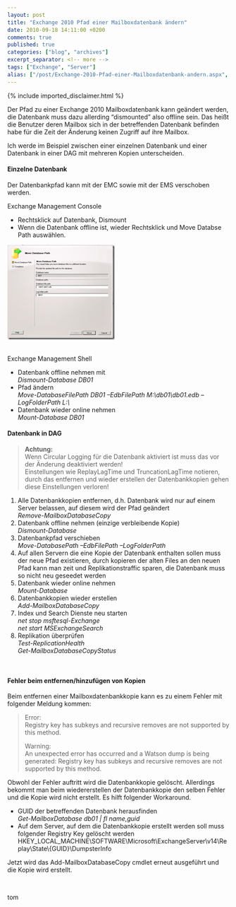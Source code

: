 ```yaml
---
layout: post
title: "Exchange 2010 Pfad einer Mailboxdatenbank ändern"
date: 2010-09-18 14:11:00 +0200
comments: true
published: true
categories: ["blog", "archives"]
excerpt_separator: <!-- more -->
tags: ["Exchange", "Server"]
alias: ["/post/Exchange-2010-Pfad-einer-Mailboxdatenbank-andern.aspx", "/post/exchange-2010-pfad-einer-mailboxdatenbank-andern.aspx"]
---
```

<!-- more -->
{% include imported_disclaimer.html %}
<p>Der Pfad zu einer Exchange 2010 Mailboxdatenbank kann geändert werden, die Datenbank muss dazu allerding “dismounted” also offline sein. Das heißt die Benutzer deren Mailbox sich in der betreffenden Datenbank befinden habe für die Zeit der Änderung keinen Zugriff auf ihre Mailbox.</p>  <p>Ich werde im Beispiel zwischen einer einzelnen Datenbank und einer Datenbank in einer DAG mit mehreren Kopien unterscheiden. </p>  <h4>Einzelne Datenbank</h4>  <p>Der Datenbankpfad kann mit der EMC sowie mit der EMS verschoben werden.</p>  <p>Exchange Management Console</p>  <ul>   <li>Rechtsklick auf Datenbank, Dismount </li>    <li>Wenn die Datenbank offline ist, wieder Rechtsklick und Move Databse Path auswählen. </li> </ul>  <p><a href="/assets/image_271.png"><img style="background-image: none; border-right-width: 0px; margin: ; padding-left: 0px; padding-right: 0px; display: inline; border-top-width: 0px; border-bottom-width: 0px; border-left-width: 0px; padding-top: 0px" title="image" border="0" alt="image" src="/assets/image_thumb_269.png" width="244" height="215" /></a></p>  <p>   <br />Exchange Management Shell</p>  <ul>   <li>Datenbank offline nehmen mit      <br /><em>Dismount-Database DB01 </em></li>    <li>Pfad ändern      <br /><em>Move-DatabaseFilePath DB01 –EdbFilePath M:\db01\db01.edb –LogFolderPath L:\</em> </li>    <li>Datenbank wieder online nehmen      <br /><em>Mount-Database DB01</em> </li> </ul>  <h4>Datenbank in DAG</h4>  <blockquote>   <p><strong>Achtung:</strong>       <br />Wenn Circular Logging für die Datenbank aktiviert ist muss das vor der Änderung deaktiviert werden!      <br />Einstellungen wie ReplayLagTime und TruncationLagTime notieren, durch das entfernen und wieder erstellen der Datenbankkopien gehen diese Einstellungen verloren!</p> </blockquote>  <ol>   <li>Alle Datenbankkopien entfernen, d.h. Datenbank wird nur auf einem Server belassen, auf diesem wird der Pfad geändert      <br /><em>Remove-MailboxDatabaseCopy </em></li>    <li>Datenbank offline nehmen (einzige verbleibende Kopie)      <br /><em>Dismount-Database </em></li>    <li>Datenbankpfad verschieben      <br /><em>Move-DatabasePath –EdbFilePath –LogFolderPath </em></li>    <li>Auf allen Servern die eine Kopie der Datenbank enthalten sollen muss der neue Pfad existieren, durch kopieren der alten Files an den neuen Pfad kann man zeit und Replikationstraffic sparen, die Datenbank muss so nicht neu geseedet werden </li>    <li>Datenbank wieder online nehmen      <br /><em>Mount-Database </em></li>    <li>Datenbankkopien wieder erstellen      <br /><em>Add-MailboxDatabaseCopy </em></li>    <li>Index und Search Dienste neu starten      <br /><em>net stop msftesql-Exchange        <br />net start MSExchangeSearch </em></li>    <li>Replikation überprüfen      <br /><em>Test-ReplicationHealth        <br />Get-MailboxDatabaseCopyStatus </em></li> </ol>  <p>&#160;</p>  <h4>Fehler beim entfernen/hinzufügen von Kopien</h4>  <p>Beim entfernen einer Mailboxdatenbankkopie kann es zu einem Fehler mit folgender Meldung kommen: </p>  <blockquote>   <p>Error:      <br />Registry key has subkeys and recursive removes are not supported by this method.</p>    <p>Warning:      <br />An unexpected error has occurred and a Watson dump is being generated: Registry key has subkeys and recursive removes are not supported by this method.</p> </blockquote>  <p>Obwohl der Fehler auftritt wird die Datenbankkopie gelöscht. Allerdings bekommt man beim wiedererstellen der Datenbankkopie den selben Fehler und die Kopie wird nicht erstellt. Es hilft folgender Workaround.</p>  <ul>   <li>GUID der betreffenden Datenbank herausfinden     <br /><em>Get-MailboxDatabase db01 | fl name,guid </em></li>    <li>Auf dem Server, auf dem die Datenbankkopie erstellt werden soll muss folgender Registry Key gelöscht werden     <br />HKEY_LOCAL_MACHINE\SOFTWARE\Microsoft\ExchangeServer\v14\Replay\State\{GUID}\DumpsterInfo </li> </ul>  <p>Jetzt wird das Add-MailboxDatabaseCopy cmdlet erneut ausgeführt und die Kopie wird erstellt.</p>  <p>&#160;</p>  <p>tom</p>
